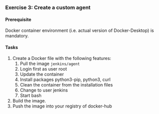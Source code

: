 ### Exercise 3: Create a custom agent
####  Prerequisite
Docker container environment (i.e. actual version of Docker-Desktop) is mandatory.
####  Tasks
1. Create a Docker file with the following features:
   1. Pull the image ```jenkins/agent```
   2. Login first as user root
   3. Update the container
   4. Install packages python3-pip, python3, curl
   5. Clean the container from the installation files
   6. Change to user jenkins
   7. Start bash 
2. Build the image.
3. Push the image into your registry of docker-hub
